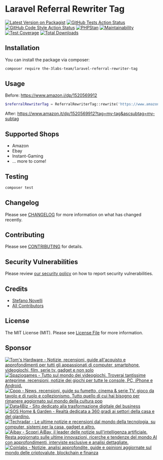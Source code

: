 # Laravel Referral Rewriter Tag

[![Latest Version on Packagist](https://img.shields.io/packagist/v/the-3labs-team/laravel-referral-rewriter-tag.svg?style=flat-square)](https://packagist.org/packages/the-3labs-team/laravel-referral-rewriter-tag)
[![GitHub Tests Action Status](https://img.shields.io/github/actions/workflow/status/the-3labs-team/laravel-referral-rewriter-tag/run-tests.yml?branch=main&label=tests&style=flat-square)](https://github.com/the-3labs-team/laravel-referral-rewriter-tag/actions?query=workflow%3Arun-tests+branch%3Amain)
[![GitHub Code Style Action Status](https://img.shields.io/github/actions/workflow/status/the-3labs-team/laravel-referral-rewriter-tag/fix-php-code-style-issues.yml?branch=main&label=code%20style&style=flat-square)](https://github.com/the-3labs-team/laravel-referral-rewriter-tag/actions?query=workflow%3A"Fix+PHP+code+style+issues"+branch%3Amain)
[![PHPStan](https://github.com/The-3Labs-Team/laravel-referral-rewriter-tag/actions/workflows/phpstan.yml/badge.svg)](https://github.com/The-3Labs-Team/laravel-referral-rewriter-tag/actions/workflows/phpstan.yml)
[![Maintainability](https://api.codeclimate.com/v1/badges/a48e04d3306fa4a1f3a5/maintainability)](https://codeclimate.com/github/The-3Labs-Team/laravel-referral-rewriter-tag/maintainability)
[![Test Coverage](https://api.codeclimate.com/v1/badges/a48e04d3306fa4a1f3a5/test_coverage)](https://codeclimate.com/github/The-3Labs-Team/laravel-referral-rewriter-tag/test_coverage)
[![Total Downloads](https://img.shields.io/packagist/dt/the-3labs-team/laravel-referral-rewriter-tag.svg?style=flat-square)](https://packagist.org/packages/the-3labs-team/laravel-referral-rewriter-tag)

## Installation

You can install the package via composer:

```bash
composer require the-3labs-team/laravel-referral-rewriter-tag
```

## Usage

Before: https://www.amazon.i/dp/1520569912

```php
$referralRewriterTag = ReferralRewriterTag::rewrite('https://www.amazon.it/dp/1520569912', 'my-tag', 'my-subtag');
```

After: https://www.amazon.it/dp/1520569912?tag=my-tag&ascsubtag=my-subtag


## Supported Shops

* Amazon
* Ebay
* Instant-Gaming
* ... more to come!

## Testing

```bash
composer test
```

## Changelog

Please see [CHANGELOG](CHANGELOG.md) for more information on what has changed recently.

## Contributing

Please see [CONTRIBUTING](CONTRIBUTING.md) for details.

## Security Vulnerabilities

Please review [our security policy](../../security/policy) on how to report security vulnerabilities.

## Credits

- [Stefano Novelli](https://github.com/The-3Labs-Team)
- [All Contributors](../../contributors)

## License

The MIT License (MIT). Please see [License File](LICENSE.md) for more information.

## Sponsor

<div>  
    <a href="https://www.tomshw.it/" target="_blank" rel="noopener noreferrer">
        <img  src="https://3labs-assets.b-cdn.net/assets/logos/banner-github/toms.png" alt="Tom's Hardware - Notizie, recensioni, guide all'acquisto e approfondimenti per tutti gli appassionati di computer, smartphone, videogiochi, film, serie tv, gadget e non solo" />  
    </a>
    <a href="https://spaziogames.it/" target="_blank" rel="noopener noreferrer" >
        <img src="https://3labs-assets.b-cdn.net/assets/logos/banner-github/spazio.png" alt="Spaziogames - Tutto sul mondo dei videogiochi. Troverai tantissime anteprime, recensioni, notizie dei giochi per tutte le console, PC, iPhone e Android." />
    </a>
    <br/>
    <a href="https://cpop.it/" target="_blank" rel="noopener noreferrer" >
        <img src="https://3labs-assets.b-cdn.net/assets/logos/banner-github/cpop.png" alt="Cpop - News, recensioni, guide su fumetto, cinema & serie TV, gioco da tavolo e di ruolo e collezionismo. Tutto quello di cui hai bisogno per rimanere aggiornato sul mondo della cultura pop"/>
    </a>
    <a href="https://data4biz.com/" target="_blank" rel="noopener noreferrer" >
        <img src="https://3labs-assets.b-cdn.net/assets/logos/banner-github/d4b.png" alt="Data4Biz - Sito dedicato alla trasformazione digitale del business" />
    </a>
    <br/>
    <a href="https://soshomegarden.com/" target="_blank" rel="noopener noreferrer" >
        <img src="https://3labs-assets.b-cdn.net/assets/logos/banner-github/sos.png" alt="SOS Home & Garden - Realtà dedicata a 360 gradi ai settori della casa e del giardino." />
    </a>
    <a href="https://global.techradar.com/it-it" target="_blank" rel="noopener noreferrer" >
        <img src="https://3labs-assets.b-cdn.net/assets/logos/banner-github/techradar.png" alt="Techradar - Le ultime notizie e recensioni dal mondo della tecnologia, su computer, sistemi per la casa, gadget e altro." />
    </a>
    <br/>
    <a href="https://aibay.it/" target="_blank" rel="noopener noreferrer" >
        <img src="https://3labs-assets.b-cdn.net/assets/logos/banner-github/aibay.png" alt="Aibay - Scopri AiBay, il leader delle notizie sull'intelligenza artificiale. Resta aggiornato sulle ultime innovazioni, ricerche e tendenze del mondo AI con approfondimenti, interviste esclusive e analisi dettagliate." />
    </a>
    <a href="https://coinlabs.it/" target="_blank" rel="noopener noreferrer" >
        <img src="https://3labs-assets.b-cdn.net/assets/logos/banner-github/coinlabs.png" alt="Coinlabs - Notizie, analisi approfondite, guide e opinioni aggiornate sul mondo delle criptovalute, blockchain e finanza" />
    </a>

</div>

